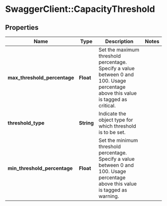 # SwaggerClient::CapacityThreshold

## Properties
Name | Type | Description | Notes
------------ | ------------- | ------------- | -------------
**max_threshold_percentage** | **Float** | Set the maximum threshold percentage. Specify a value between 0 and 100. Usage percentage above this value is tagged as critical.  | 
**threshold_type** | **String** | Indicate the object type for which threshold is to be set.  | 
**min_threshold_percentage** | **Float** | Set the minimum threshold percentage. Specify a value between 0 and 100. Usage percentage above this value is tagged as warning.  | 


